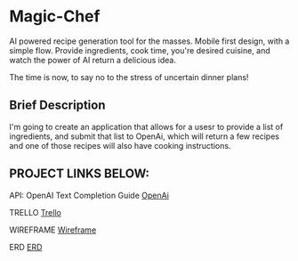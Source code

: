 # Magic-Chef
AI powered recipe generation tool for the masses. Mobile first design, with a simple flow. Provide ingredients, cook time, you're desired cuisine, and watch the power of AI return a delicious idea. 

The time is now, to say no to the stress of uncertain dinner plans!

## Brief Description

I'm going to create an application that allows for a usesr to provide a list of ingredients, and submit that list to OpenAi, which will return a few recipes and one of those recipes will also have cooking instructions. 



## PROJECT LINKS BELOW:

API: OpenAI Text Completion Guide [OpenAi](https://platform.openai.com/docs/guides/completion/introduction)

TRELLO [Trello](https://trello.com/invite/b/tBpX9Gzk/ATTI59503739140a04329c7d6576fae8fffb619A3BEF/project-4)

WIREFRAME [Wireframe](https://whimsical.com/magic-chef-wireframe-B48yXvFYpwDH9TVwXqfeeX)

ERD [ERD](https://lucid.app/lucidchart/609dcab5-73b2-47c5-8ae7-0c050f1fa3d6/edit?viewport_loc=-4%2C-110%2C2282%2C1324%2C0_0&invitationId=inv_f393d7ef-0707-4152-9882-3d15efa74679)
